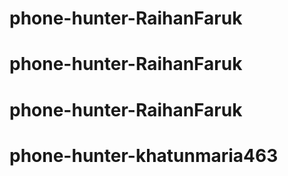 # phone-hunter-RaihanFaruk
# phone-hunter-RaihanFaruk
# phone-hunter-RaihanFaruk
# phone-hunter-khatunmaria463
